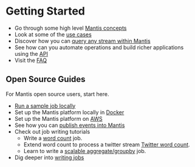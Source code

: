 # Getting Started

- Go through some high level [Mantis concepts](concepts.md)
- Look at some of the [use cases](usecases.md)
- Discover how you can [query any stream within Mantis](../developing/mql)
- See how can you automate operations and build richer applications using the [API](../developing/api)
- Visit the [FAQ](../faq.md)

## Open Source Guides

For Mantis open source users, start here.

- [Run a sample job locally](local.md)
- Set up the Mantis platform locally in [Docker](docker.md)
- Set up the Mantis platform on [AWS](cloud.md)
- See how you can [publish events into Mantis](../developing/mre.md)
- Check out job writing tutorials
    - Write a [word count](../developing/writingjobs/wordcount.md) job.
    - Extend word count to process a twitter stream [Twitter word count](../developing/writingjobs/twitter.md).
    - Learn to write a [scalable aggregate/groupby](../developing/writingjobs/groupby.md) job.
- Dig deeper into [writing jobs](../developing/writingjobs/index.md)

